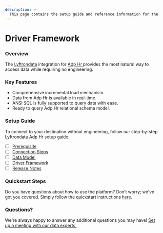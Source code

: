 ```yaml
---
description: >-
  This page contains the setup guide and reference information for the Adp Hr source connector.
---
```


# Driver Framework

### Overview

The [Lyftrondata](https://www.lyftrondata.com/) integration for [Adp Hr](https://www.lyftrondata.com/integration/adp-hr/)[ ](https://www.lyftrondata.com/integration/adp-hr/)provides the most natural way to access data while requiring no engineering.

### Key Features

* Comprehensive incremental load mechanism.
* Data from Adp Hr is available in real-time.&#x20;
* ANSI SQL is fully supported to query data with ease.
* Ready to query Adp Hr relational schema model.

### Setup Guide

To connect to your destination without engineering, follow our step-by-step Lyftrondata Adp Hr setup guide.

* [ ] [Prerequisite](../../human-resource-analytics/adp-hr/prerequisite.md)
* [ ] [Connection Steps](../../human-resource-analytics/adp-hr/connection-steps.md)
* [ ] [Data Model](../../human-resource-analytics/adp-hr/data-model/)
* [ ] [Driver Framework](../../human-resource-analytics/adp-hr/driver-framework/)
* [ ] [Release Notes](../../human-resource-analytics/adp-hr/release-notes.md)

### Quickstart Steps

Do you have questions about how to use the platform? Don't worry; we've got you covered. Simply follow the quickstart instructions [here](../../../quickstart-steps.md).

### Questions? <a href="#questions" id="questions"></a>

We're always happy to answer any additional questions you may have! [Set up a meeting with our data experts.](https://www.lyftrondata.com/book-a-meeting/)


